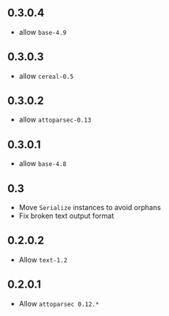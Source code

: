0.3.0.4
-------

- allow `base-4.9`


0.3.0.3
-------

- allow `cereal-0.5`

0.3.0.2
-------

- allow `attoparsec-0.13`

0.3.0.1
-------

- allow `base-4.8`

0.3
---

- Move `Serialize` instances to avoid orphans
- Fix broken text output format

0.2.0.2
-------

- Allow `text-1.2`

0.2.0.1
-------

  - Allow `attoparsec 0.12.*`
